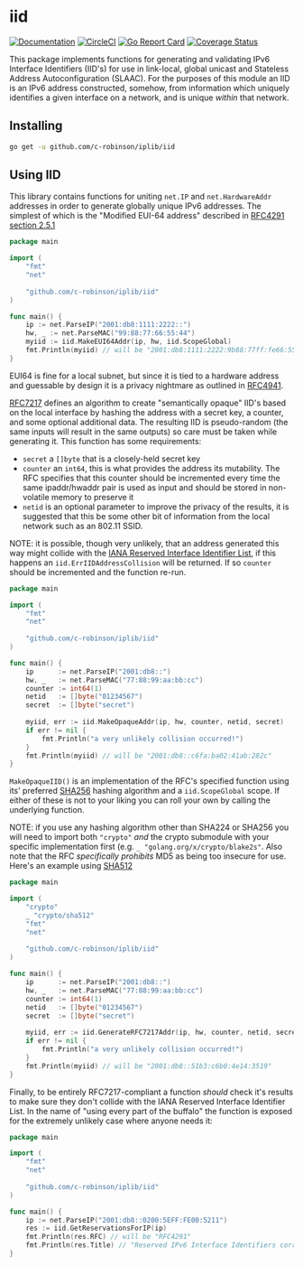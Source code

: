 # iid
[![Documentation](https://godoc.org/github.com/c-robinson/iplib?status.svg)](http://godoc.org/github.com/c-robinson/iplib/iana)
[![CircleCI](https://circleci.com/gh/c-robinson/iplib/tree/master.svg?style=svg)](https://circleci.com/gh/c-robinson/iplib/tree/master)
[![Go Report Card](https://goreportcard.com/badge/github.com/c-robinson/iplib)](https://goreportcard.com/report/github.com/c-robinson/iplib)
[![Coverage Status](https://coveralls.io/repos/github/c-robinson/iplib/badge.svg?branch=master)](https://coveralls.io/github/c-robinson/iplib?branch=master)

This package implements functions for generating and validating IPv6 Interface
Identifiers (IID's) for use in link-local, global unicast and Stateless Address
Autoconfiguration (SLAAC). For the purposes of this module an IID is an IPv6
address constructed, somehow, from information which uniquely identifies a
given interface on a network, and is unique _within_ that network.

## Installing

```sh
go get -u github.com/c-robinson/iplib/iid
```

## Using IID

This library contains functions for uniting `net.IP` and `net.HardwareAddr`
addresses in order to generate globally unique IPv6 addresses. The simplest of
which is the "Modified EUI-64 address" described in [RFC4291 section 2.5.1](https://tools.ietf.org/html/rfc4291#section-2.5.1)

```go
package main

import (
	"fmt"
	"net"
	
	"github.com/c-robinson/iplib/iid"
)

func main() {
	ip := net.ParseIP("2001:db8:1111:2222::")
	hw, _ := net.ParseMAC("99:88:77:66:55:44")
	myiid := iid.MakeEUI64Addr(ip, hw, iid.ScopeGlobal)
	fmt.Println(myiid) // will be "2001:db8:1111:2222:9b88:77ff:fe66:5544"
}
```

EUI64 is fine for a local subnet, but since it is tied to a hardware address
and guessable by design it is a privacy nightmare as outlined in [RFC4941](https://tools.ietf.org/html/rfc4941).

[RFC7217](https://tools.ietf.org/html/rfc7217) defines an algorithm to create
"semantically opaque" IID's based on the local interface by hashing the address
with a secret key, a counter, and some optional additional data. The resulting
IID is pseudo-random (the same inputs will result in the same outputs) so care
must be taken while generating it. This function has some requirements:

- `secret` a `[]byte` that is a closely-held secret key
- `counter` an `int64`, this is what provides the address its mutability. The
  RFC specifies that this counter should be incremented every time the same
  ipaddr/hwaddr pair is used as input and should be stored in non-volatile
  memory to preserve it
- `netid` is an optional parameter to improve the privacy of the results, it
  is suggested that this be some other bit of information from the local
  network such as an 802.11 SSID.

NOTE: it is possible, though very unlikely, that an address generated this way
might collide with the [IANA Reserved Interface Identifier List](https://www.iana.org/assignments/ipv6-interface-ids/ipv6-interface-ids.xhtml),
if this happens an `iid.ErrIIDAddressCollision` will be returned. If so
`counter` should be incremented and the function re-run.

```go
package main

import (
	"fmt"
	"net"
	
	"github.com/c-robinson/iplib/iid"
)

func main() {
	ip      := net.ParseIP("2001:db8::")
	hw, _   := net.ParseMAC("77:88:99:aa:bb:cc")
	counter := int64(1)
	netid   := []byte("01234567")
	secret  := []byte("secret")
	
	myiid, err := iid.MakeOpaqueAddr(ip, hw, counter, netid, secret)
	if err != nil {
		fmt.Println("a very unlikely collision occurred!")
	}
	fmt.Println(myiid) // will be "2001:db8::c6fa:ba02:41ab:282c"
}
```

`MakeOpaqueIID()` is an implementation of the RFC's specified function
using its' preferred [SHA256](https://golang.org/pkg/crypto/sha256/)
hashing algorithm and a `iid.ScopeGlobal` scope. If either of these is not to
your liking you can roll your own by calling the underlying function.

NOTE: if you use any hashing algorithm other than SHA224 or SHA256 you will
need to import both `"crypto"` _and_ the crypto submodule with your specific
implementation first (e.g. `_ "golang.org/x/crypto/blake2s"`. Also note that
the RFC _specifically prohibits_ MD5 as being too insecure for use. Here's an
example using [SHA512](https://golang.org/pkg/crypto/sha512/)

```go
package main

import (
	"crypto"
	_ "crypto/sha512"
	"fmt"
	"net"
	
	"github.com/c-robinson/iplib/iid"
)

func main() {
	ip      := net.ParseIP("2001:db8::")
	hw, _   := net.ParseMAC("77:88:99:aa:bb:cc")
	counter := int64(1)
	netid   := []byte("01234567")
	secret  := []byte("secret")
	
	myiid, err := iid.GenerateRFC7217Addr(ip, hw, counter, netid, secret, crypto.SHA384, iid.ScopeGlobal)
	if err != nil {
		fmt.Println("a very unlikely collision occurred!")
	}
	fmt.Println(myiid) // will be "2001:db8::51b3:c6b0:4e14:3519"
}
```

Finally, to be entirely RFC7217-compliant a function _should_ check it's
results to make sure they don't collide with the IANA Reserved Interface
Identifier List. In the name of "using every part of the buffalo" the function
is exposed for the extremely unlikely case where anyone needs it:

```go
package main

import (
	"fmt"
	"net"
	
	"github.com/c-robinson/iplib/iid"
)

func main() {
	ip := net.ParseIP("2001:db8::0200:5EFF:FE00:5211")
	res := iid.GetReservationsForIP(ip)
	fmt.Println(res.RFC) // will be "RFC4291"
	fmt.Println(res.Title) // "Reserved IPv6 Interface Identifiers corresponding to the IANA Ethernet Block"
}
```
